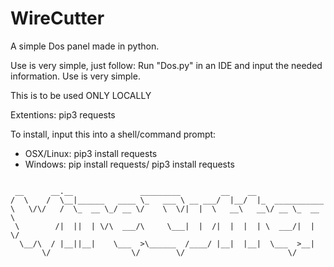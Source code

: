 # WireCutter
 A simple Dos panel made in python.

 Use is very simple, just follow: 
 Run "Dos.py" in an IDE and input the needed information. Use is very simple.

 This is to be used ONLY LOCALLY

 Extentions: pip3 requests
 
 To install, input this into a shell/command prompt:

 - OSX/Linux: pip3 install requests 
 - Windows: pip install requests/ pip3 install requests

```

 __      __.__               _________         __    __                
/  \    /  \__|______   ____ \_   ___ \ __ ___/  |__/  |_  ___________ 
\   \/\/   /  \_  __ \_/ __ \/    \  \/|  |  \   __\   __\/ __ \_  __ \
 \        /|  ||  | \/\  ___/\     \___|  |  /|  |  |  | \  ___/|  | \/
  \__/\  / |__||__|    \___  >\______  /____/ |__|  |__|  \___  >__|   
       \/                  \/        \/                       \/       

```
